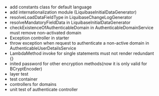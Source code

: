 - add constants class for default language
- add internationalization module (LiquibaseInitialDataGenerator)
- resolveLoadDataFieldType in LiquibaseChangeLogGenerator
- resolveMandatoryFieldData in LiquibaseInitialDataGenerator
- checkExistenceOfAuthenticableDomain in AuthenticableDomainService must remove non-activated domain
- Exception controller in starter
- throw exception when request to authenticate a non-active domain in AuthenticableUserDetailsService
- LambdaMethod invoke for single statements must not render redundant {}
- inited password for other encryption methods(now it is only valid for BCryptEncoder)
- layer test
- test container
- controllers for domains
- unit test of authenticate controller